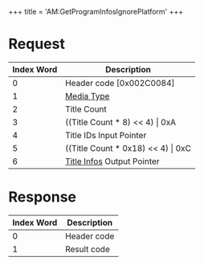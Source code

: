 +++
title = 'AM:GetProgramInfosIgnorePlatform'
+++

# Request

| Index Word | Description                                                                     |
|------------|---------------------------------------------------------------------------------|
| 0          | Header code \[0x002C0084\]                                                      |
| 1          | [Media Type](Filesystem_services#MediaType "wikilink")                          |
| 2          | Title Count                                                                     |
| 3          | ((Title Count \* 8) \<\< 4) \| 0xA                                              |
| 4          | Title IDs Input Pointer                                                         |
| 5          | ((Title Count \* 0x18) \<\< 4) \| 0xC                                           |
| 6          | [Title Infos](Application_Manager_Services#TitleInfo "wikilink") Output Pointer |

# Response

| Index Word | Description |
|------------|-------------|
| 0          | Header code |
| 1          | Result code |